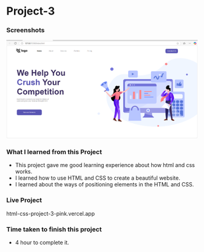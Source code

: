 # Project-3

### Screenshots

<img  alt="no image" src="./Screenshot.png">

### What I learned from this Project
- This project gave me good learning experience about how html and css works.
- I learned how to use HTML and CSS to create a beautiful website.
- I learned about the ways of positioning elements in the HTML and CSS.
### Live Project
html-css-project-3-pink.vercel.app

### Time taken to finish this project
- 4 hour to complete it.

